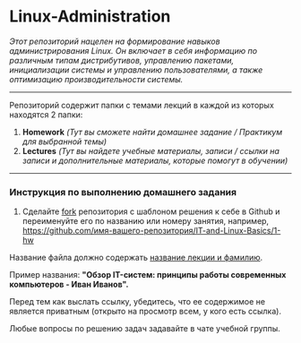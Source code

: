 # Linux-Administration
*Этот репозиторий нацелен на формирование навыков администрирования Linux. Он включает в себя информацию по различным типам дистрибутивов, управлению пакетами, инициализации системы и управлению пользователями, а также оптимизацию производительности системы.*

---

Репозиторий содержит папки с темами лекций в каждой из которых находятся 2 папки:

1. **Homework** *(Тут вы сможете найти домашнее задание / Практикум для выбранной темы)*
2. **Lectures**  *(Тут вы найдете учебные материалы, записи / ссылки на записи и дополнительные материалы, которые помогут в обучении)*

---

### Инструкция по выполнению домашнего задания

1. Сделайте [fork](http://screenshot.alarislabs.com/ib2024/image_20230907180710_d23e4fd5.png) репозитория c шаблоном решения к себе в Github и переименуйте его по названию или номеру занятия, например, https://github.com/имя-вашего-репозитория/IT-and-Linux-Basics/1-hw

Название файла должно содержать [название лекции и фамилию](http://screenshot.alarislabs.com/ib2024/image_20230907181044_7eabf2fa.png). 

Пример названия: **"Обзор IT-систем: принципы работы современных компьютеров - Иван Иванов".**

Перед тем как выслать ссылку, убедитесь, что ее содержимое не является приватным (открыто на просмотр всем, у кого есть ссылка).

Любые вопросы по решению задач задавайте в чате учебной группы.